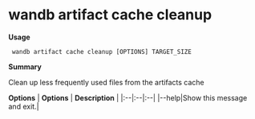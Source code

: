 # wandb artifact cache cleanup

**Usage**

` wandb artifact cache cleanup [OPTIONS] TARGET_SIZE`

**Summary**

Clean up less frequently used files from the artifacts cache


**Options**
| **Options** | **Description** |
|:--|:--|:--|
|--help|Show this message and exit.|



